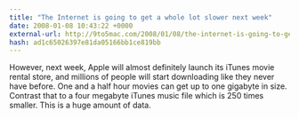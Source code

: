 ```yaml
---
title: "The Internet is going to get a whole lot slower next week"
date: 2008-01-08 10:43:22 +0000
external-url: http://9to5mac.com/2008/01/08/the-internet-is-going-to-get-a-whole-lot-slower-next-week/
hash: ad1c65026397e81da05166bb1ce819bb
---
```


However, next week, Apple will almost definitely launch its iTunes movie rental store, and millions of people will start downloading like they never have before.  One and a half hour movies can get up to one gigabyte in size.  Contrast that to a four megabyte iTunes music file which is 250 times smaller.  This is a huge amount of data.
